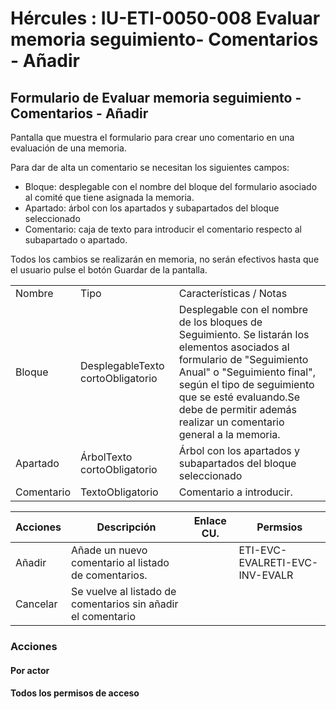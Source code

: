 # Hércules : IU\-ETI\-0050\-008 Evaluar memoria seguimiento\- Comentarios \- Añadir



## Formulario de Evaluar memoria seguimiento \- Comentarios \- Añadir

Pantalla que muestra el formulario para crear uno comentario en una evaluación de una memoria.

Para dar de alta un comentario se necesitan los siguientes campos:

* Bloque: desplegable con el nombre del bloque del formulario asociado al comité que tiene asignada la memoria.
* Apartado: árbol con los apartados y subapartados del bloque seleccionado
* Comentario: caja de texto para introducir el comentario respecto al subapartado o apartado.

Todos los cambios se realizarán en memoria, no serán efectivos hasta que el usuario pulse el botón Guardar de la pantalla.



|  | | |
| --- | --- | --- |
| Nombre | Tipo | Características / Notas |
| Bloque | DesplegableTexto cortoObligatorio | Desplegable con el nombre de los bloques de Seguimiento. Se listarán los elementos asociados al formulario de "Seguimiento Anual" o "Seguimiento final", según el tipo de seguimiento que se esté evaluando.Se debe de permitir además realizar un comentario general a la memoria. |
| Apartado | ÁrbolTexto cortoObligatorio | Árbol con los apartados y subapartados del bloque seleccionado |
| Comentario | TextoObligatorio | Comentario a introducir. |



| Acciones | Descripción | Enlace CU. | Permsios |
| --- | --- | --- | --- |
| Añadir | Añade un nuevo comentario al listado de comentarios. |  | ETI\-EVC\-EVALRETI\-EVC\-INV\-EVALR |
| Cancelar | Se vuelve al listado de comentarios sin añadir el comentario |  |  |

### Acciones

#### Por actor

#### Todos los permisos de acceso




